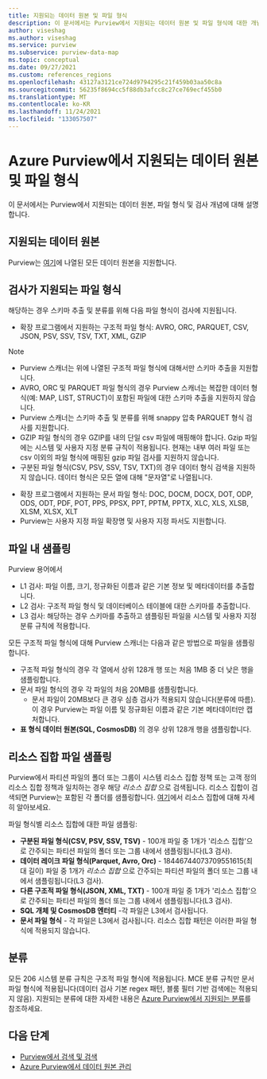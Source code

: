 ```yaml
---
title: 지원되는 데이터 원본 및 파일 형식
description: 이 문서에서는 Purview에서 지원되는 데이터 원본 및 파일 형식에 대한 개념적 세부 정보를 제공합니다.
author: viseshag
ms.author: viseshag
ms.service: purview
ms.subservice: purview-data-map
ms.topic: conceptual
ms.date: 09/27/2021
ms.custom: references_regions
ms.openlocfilehash: 43127a3121ce724d9794295c21f459b03aa50c8a
ms.sourcegitcommit: 56235f8694cc5f88db3afcc8c27ce769ecf455b0
ms.translationtype: MT
ms.contentlocale: ko-KR
ms.lasthandoff: 11/24/2021
ms.locfileid: "133057507"
---
```

# <a name="supported-data-sources-and-file-types-in-azure-purview"></a>Azure Purview에서 지원되는 데이터 원본 및 파일 형식

이 문서에서는 Purview에서 지원되는 데이터 원본, 파일 형식 및 검사 개념에 대해 설명합니다.

## <a name="supported-data-sources"></a>지원되는 데이터 원본

Purview는 [여기](purview-connector-overview.md)에 나열된 모든 데이터 원본을 지원합니다.

## <a name="file-types-supported-for-scanning"></a>검사가 지원되는 파일 형식

해당하는 경우 스키마 추출 및 분류를 위해 다음 파일 형식이 검사에 지원됩니다.

- 확장 프로그램에서 지원하는 구조적 파일 형식: AVRO, ORC, PARQUET, CSV, JSON, PSV, SSV, TSV, TXT, XML, GZIP
 > [!Note]
 > * Purview 스캐너는 위에 나열된 구조적 파일 형식에 대해서만 스키마 추출을 지원합니다.
 > * AVRO, ORC 및 PARQUET 파일 형식의 경우 Purview 스캐너는 복잡한 데이터 형식(예: MAP, LIST, STRUCT)이 포함된 파일에 대한 스키마 추출을 지원하지 않습니다. 
 > * Purview 스캐너는 스키마 추출 및 분류를 위해 snappy 압축 PARQUET 형식 검사를 지원합니다. 
 > * GZIP 파일 형식의 경우 GZIP를 내의 단일 csv 파일에 매핑해야 합니다. 
 > Gzip 파일에는 시스템 및 사용자 지정 분류 규칙이 적용됩니다. 현재는 내부 여러 파일 또는 csv 이외의 파일 형식에 매핑된 gzip 파일 검사를 지원하지 않습니다. 
 > * 구분된 파일 형식(CSV, PSV, SSV, TSV, TXT)의 경우 데이터 형식 검색을 지원하지 않습니다. 데이터 형식은 모든 열에 대해 "문자열"로 나열됩니다. 
- 확장 프로그램에서 지원하는 문서 파일 형식: DOC, DOCM, DOCX, DOT, ODP, ODS, ODT, PDF, POT, PPS, PPSX, PPT, PPTM, PPTX, XLC, XLS, XLSB, XLSM, XLSX, XLT
- Purview는 사용자 지정 파일 확장명 및 사용자 지정 파서도 지원합니다.

## <a name="sampling-within-a-file"></a>파일 내 샘플링

Purview 용어에서
- L1 검사: 파일 이름, 크기, 정규화된 이름과 같은 기본 정보 및 메타데이터를 추출합니다.
- L2 검사: 구조적 파일 형식 및 데이터베이스 테이블에 대한 스키마를 추출합니다.
- L3 검사: 해당하는 경우 스키마를 추출하고 샘플링된 파일을 시스템 및 사용자 지정 분류 규칙에 적용합니다.

모든 구조적 파일 형식에 대해 Purview 스캐너는 다음과 같은 방법으로 파일을 샘플링합니다.

- 구조적 파일 형식의 경우 각 열에서 상위 128개 행 또는 처음 1MB 중 더 낮은 행을 샘플링합니다.
- 문서 파일 형식의 경우 각 파일의 처음 20MB를 샘플링합니다.
    - 문서 파일이 20MB보다 큰 경우 심층 검사가 적용되지 않습니다(분류에 따름). 이 경우 Purview는 파일 이름 및 정규화된 이름과 같은 기본 메타데이터만 캡처합니다.
- **표 형식 데이터 원본(SQL, CosmosDB)** 의 경우 상위 128개 행을 샘플링합니다. 

## <a name="resource-set-file-sampling"></a>리소스 집합 파일 샘플링

Purview에서 파티션 파일의 폴더 또는 그룹이 시스템 리소스 집합 정책 또는 고객 정의 리소스 집합 정책과 일치하는 경우 해당 *리소스 집합* 으로 검색됩니다. 리소스 집합이 검색되면 Purview는 포함된 각 폴더를 샘플링합니다. [여기](concept-resource-sets.md)에서 리소스 집합에 대해 자세히 알아보세요.

파일 형식별 리소스 집합에 대한 파일 샘플링:

- **구분된 파일 형식(CSV, PSV, SSV, TSV)** - 100개 파일 중 1개가 '리소스 집합'으로 간주되는 파티션 파일의 폴더 또는 그룹 내에서 샘플링됩니다(L3 검사).
- **데이터 레이크 파일 형식(Parquet, Avro, Orc)** - 18446744073709551615(최대 길이) 파일 중 1개가 *리소스 집합* 으로 간주되는 파티션 파일의 폴더 또는 그룹 내에서 샘플링됩니다(L3 검사).
- **다른 구조적 파일 형식(JSON, XML, TXT)** - 100개 파일 중 1개가 '리소스 집합'으로 간주되는 파티션 파일의 폴더 또는 그룹 내에서 샘플링됩니다(L3 검사).
- **SQL 개체 및 CosmosDB 엔터티** -각 파일은 L3에서 검사됩니다.
- **문서 파일 형식** - 각 파일은 L3에서 검사됩니다. 리소스 집합 패턴은 이러한 파일 형식에 적용되지 않습니다.

## <a name="classification"></a>분류

모든 206 시스템 분류 규칙은 구조적 파일 형식에 적용됩니다. MCE 분류 규칙만 문서 파일 형식에 적용됩니다(데이터 검사 기본 regex 패턴, 블룸 필터 기반 검색에는 적용되지 않음). 지원되는 분류에 대한 자세한 내용은 [Azure Purview에서 지원되는 분류](supported-classifications.md)를 참조하세요.

## <a name="next-steps"></a>다음 단계

- [Purview에서 검색 및 검색](concept-scans-and-ingestion.md)
- [Azure Purview에서 데이터 원본 관리](manage-data-sources.md)
